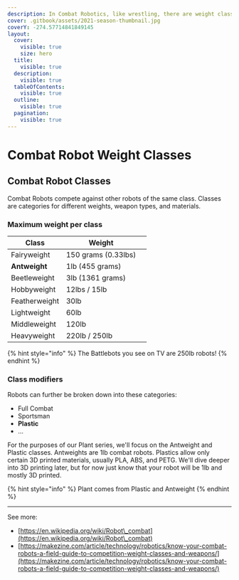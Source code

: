 ```yaml
---
description: In Combat Robotics, like wrestling, there are weight classes.
cover: .gitbook/assets/2021-season-thumbnail.jpg
coverY: -274.57714841849145
layout:
  cover:
    visible: true
    size: hero
  title:
    visible: true
  description:
    visible: true
  tableOfContents:
    visible: true
  outline:
    visible: true
  pagination:
    visible: true
---
```


# Combat Robot Weight Classes

## Combat Robot Classes

Combat Robots compete against other robots of the same class. Classes are categories for different weights, weapon types, and materials.



### Maximum weight per class

<table data-full-width="false"><thead><tr><th>Class</th><th>Weight</th><th data-hidden></th></tr></thead><tbody><tr><td>Fairyweight</td><td>150 grams (0.33lbs)</td><td></td></tr><tr><td><strong>Antweight</strong></td><td>1lb (455 grams)</td><td></td></tr><tr><td>Beetleweight</td><td>3lb (1361 grams)</td><td></td></tr><tr><td>Hobbyweight</td><td>12lbs / 15lb</td><td></td></tr><tr><td>Featherweight</td><td>30lb</td><td></td></tr><tr><td>Lightweight</td><td>60lb</td><td></td></tr><tr><td>Middleweight</td><td>120lb</td><td></td></tr><tr><td>Heavyweight</td><td>220lb / 250lb</td><td></td></tr></tbody></table>

{% hint style="info" %}
The Battlebots you see on TV are 250lb robots!
{% endhint %}



### Class modifiers

Robots can further be broken down into these categories:

* Full Combat
* Sportsman
* **Plastic**
* ...





For the purposes of our Plant series, we'll focus on the Antweight and Plastic classes. Antweights are 1lb combat robots. Plastics allow only certain 3D printed materials, usually PLA, ABS, and PETG. We'll dive deeper into 3D printing later, but for now just know that your robot will be 1lb and mostly 3D printed.

{% hint style="info" %}
Plant comes from Plastic and Antweight
{% endhint %}

***

See more:

* [https://en.wikipedia.org/wiki/Robot\_combat](https://en.wikipedia.org/wiki/Robot\_combat)
* [https://makezine.com/article/technology/robotics/know-your-combat-robots-a-field-guide-to-competition-weight-classes-and-weapons/](https://makezine.com/article/technology/robotics/know-your-combat-robots-a-field-guide-to-competition-weight-classes-and-weapons/)
